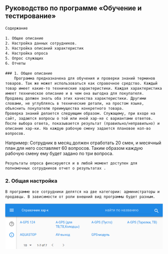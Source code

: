 ## Руководство по программе «Обучение и тестирование» 

	Содержание

    1. Общее описание
    2. Настройка данных сотрудников.
    3. Настройка описаний характеристик 
    4. Настройка опроса
    5. Опрос служащих
    6. Отчеты

    ### 1. Общее описание
    	Программа предназначена для обучения и проверки знаний терминов товаров. Так же может использоваться как справочное средство. Каждый товар имеет какие-то технические характеристики. Каждая характеристика имеет техническое описание и в чем она выгодна для покупателя. Продавец должен знать оба этих качества характеристики. Другими словами, не углубляясь в технические детали, на простом языке, объяснить покупателю преимущества конкретного товара. 
	Проверка знаний делается следующим образом. Служащему, при входе на сайт, задаются вопросы о той или иной хар-ке с вариантами ответов. После выбора ответа, показывается результат (правильно/неправильно) и описание хар-ки. На каждую рабочую смену задается плановое кол-во вопросов. 

Например:  Сотрудник в месяц должен отработать 20 смен, и месячный план для него составляет 60 вопросов. Таким образом каждую рабочую смену ему будет задано по три вопроса.

	Результаты опроса фиксируются и в любой момент доступен для полномочных сотрудников отчет о результатах .

### 2. Общая настройка

	В программе все сотрудники делятся на две категории: администраторы и продавцы. В зависимости от роли внешний вид программы будет разным.

![](https://github.com/cherepakhin/teach-doc/blob/master/guide/guide_html_1e0ee4b82c773733.png)